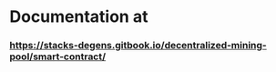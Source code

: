 # Documentation at  
### https://stacks-degens.gitbook.io/decentralized-mining-pool/smart-contract/




